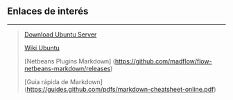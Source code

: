 ## Enlaces de interés

***
> [Download Ubuntu Server](https://ubuntu.com/download/server)
> 
> [Wiki Ubuntu](https://wiki.ubuntu.com/Spanish)
>
> [Netbeans Plugins Markdown] (https://github.com/madflow/flow-netbeans-markdown/releases)
>
>[Guia rápida de Markdown] (https://guides.github.com/pdfs/markdown-cheatsheet-online.pdf)